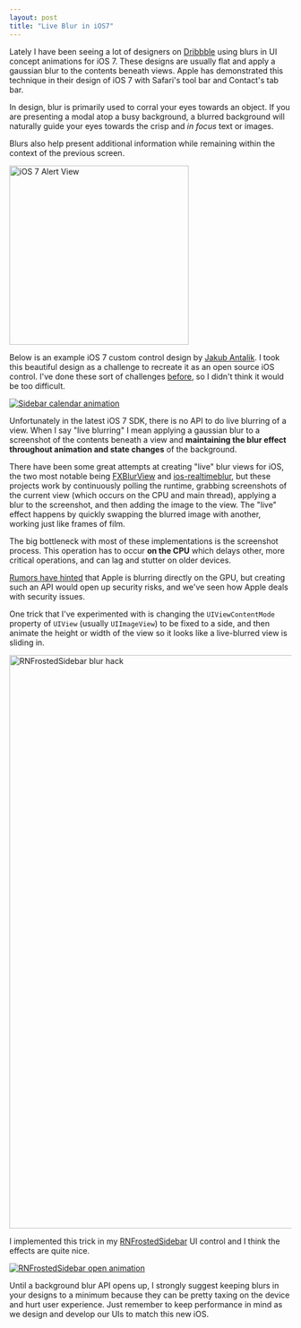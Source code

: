 ```yaml
---
layout: post
title: "Live Blur in iOS7"
---
```


Lately I have been seeing a lot of designers on [Dribbble](http://dribbble.com/search?q=ios+blur) using blurs in UI concept animations for iOS 7. These designs are usually flat and apply a gaussian blur to the contents beneath views. Apple has demonstrated this technique in their design of iOS 7 with Safari's tool bar and Contact's tab bar.

In design, blur is primarily used to corral your eyes towards an object. If you are presenting a modal atop a busy background, a blurred background will naturally guide your eyes towards the crisp and *in focus* text or images.

Blurs also help present additional information while remaining within the context of the previous screen.

[<img width="320" src="http://whoisryannystrom.com/img/2013-09-17/ios-7-message.jpg" alt="iOS 7 Alert View" />](http://whoisryannystrom.com/img/2013-09-17/ios-7-message.jpg)

Below is an example iOS 7 custom control design by [Jakub Antalik](https://twitter.com/Jakubantalik). I took this beautiful design as a challenge to recreate it as an open source iOS control. I've done these sort of challenges [before](https://github.com/rnystrom/RNRippleTableView), so I didn't think it would be too difficult.

[![Sidebar calendar animation](http://whoisryannystrom.com/img/2013-09-17/dribbble-frosted.gif)](https://twitter.com/Jakubantalik)

Unfortunately in the latest iOS 7 SDK, there is no API to do live blurring of a view. When I say "live blurring" I mean applying a gaussian blur to a screenshot of the contents beneath a view and **maintaining the blur effect throughout animation and state changes** of the background.

There have been some great attempts at creating "live" blur views for iOS, the two most notable being [FXBlurView](https://github.com/nicklockwood/FXBlurView) and [ios-realtimeblur](https://github.com/alexdrone/ios-realtimeblur), but these projects work by continuously polling the runtime, grabbing screenshots of the current view (which occurs on the CPU and main thread), applying a blur to the screenshot, and then adding the image to the view. The "live" effect happens by quickly swapping the blurred image with another, working just like frames of film.

The big bottleneck with most of these implementations is the screenshot process. This operation has to occur **on the CPU** which delays other, more critical operations, and can lag and stutter on older devices.

[Rumors have hinted](http://stackoverflow.com/a/17299759) that Apple is blurring directly on the GPU, but creating such an API would open up security risks, and we've seen how Apple deals with security issues.

One trick that I've experimented with is changing the <code>UIViewContentMode</code> property of <code>UIView</code> (usually <code>UIImageView</code>) to be fixed to a side, and then animate the height or width of the view so it looks like a live-blurred view is sliding in.

[<img src="http://whoisryannystrom.com/img/2013-09-17/animation-explanation.jpg" width="1024" alt="RNFrostedSidebar blur hack" />](http://whoisryannystrom.com/img/2013-09-17/animation-explanation.jpg)

I implemented this trick in my [RNFrostedSidebar](https://github.com/rnystrom/RNFrostedSidebar) UI control and I think the effects are quite nice.

[![RNFrostedSidebar open animation](http://whoisryannystrom.com/img/2013-09-17/open.gif)](http://whoisryannystrom.com/img/2013-09-17/open.gif)

Until a background blur API opens up, I strongly suggest keeping blurs in your designs to a minimum because they can be pretty taxing on the device and hurt user experience. Just remember to keep performance in mind as we design and develop our UIs to match this new iOS.